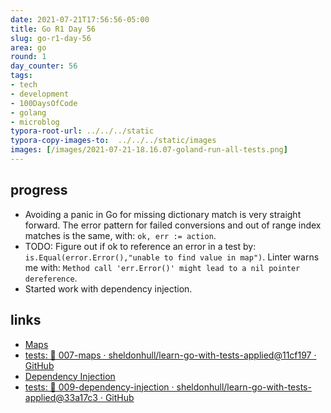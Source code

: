 ```yaml
---
date: 2021-07-21T17:56:56-05:00
title: Go R1 Day 56
slug: go-r1-day-56
area: go
round: 1
day_counter: 56
tags:
- tech
- development
- 100DaysOfCode
- golang
- microblog
typora-root-url: ../../../static
typora-copy-images-to:  ../../../static/images
images: [/images/2021-07-21-18.16.07-goland-run-all-tests.png]
---
```


## progress

- Avoiding a panic in Go for missing dictionary match is very straight forward.
  The error pattern for failed conversions and out of range index matches is the same, with: `ok, err := action`.
- TODO: Figure out if ok to reference an error in a test by: `is.Equal(error.Error(),"unable to find value in map")`.
Linter warns me with: `Method call 'err.Error()' might lead to a nil pointer dereference`.
- Started work with dependency injection.

## links

- [Maps](https://quii.gitbook.io/learn-go-with-tests/go-fundamentals/maps)
- [tests: 🧪 007-maps · sheldonhull/learn-go-with-tests-applied@11cf197 · GitHub](https://github.com/sheldonhull/learn-go-with-tests-applied/commit/11cf19791b366df58456bde19466f42ebeac05af)
- [Dependency Injection](https://quii.gitbook.io/learn-go-with-tests/go-fundamentals/dependency-injection)
- [tests: 🧪 009-dependency-injection · sheldonhull/learn-go-with-tests-applied@33a17c3 · GitHub](https://github.com/sheldonhull/learn-go-with-tests-applied/commit/33a17c3174307681d14b3776ef66d77d1b4a8778)

